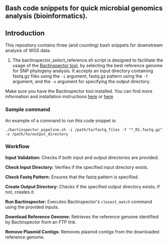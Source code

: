 ## Bash code snippets for quick microbial genomics analysis (bioinformatics).

## Introduction
This repository contains three (and counting) bash snippets for downstream analysis of WGS data.  
1. The bactinspector_select_reference.sh script is designed to facilitate the usage of the [Bactinspector tool](https://gitlab.com/antunderwood/bactinspector), by selecting the best reference genome for SNP phylogeny analysis. It accepts an input directory containing fastq.gz files using the `-i` argument, fastq.gz pattern using the `-f` argument, and the `-o` argument for specifying the output directory. 

Make sure you have the Bactinspector tool installed. You can find more information and installation instructions [here](https://gitlab.com/antunderwood/bactinspector) or [here](https://pypi.org/project/BactInspectorMax/)

### Sample command
An example of a command to run this code snippet is:

```
./bactinspector_pipeline.sh -i /path/to/fastq_files -f "*_R1.fastq.gz" -o /path/to/output_directory

```

### Workflow
**Input Validation:** Checks if both input and output directories are provided.

**Check Input Directory:** Verifies if the specified input directory exists.

**Check Fastq Pattern:** Ensures that the fastq pattern is specified.

**Create Output Directory:** Checks if the specified output directory exists; if not, creates it.

**Run Bactinspector:** Executes Bactinspector's `closest_match` command using the provided inputs.

**Download Reference Genome:** Retrieves the reference genome identified by Bactinspector from an FTP link.

**Remove Plasmid Contigs:** Removes plasmid contigs from the downloaded reference genome.
